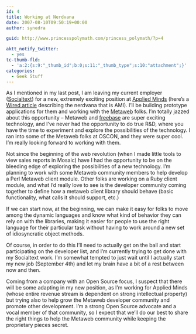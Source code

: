 ```yaml
---
id: 4
title: Working at Nerdvana
date: 2007-08-10T09:50:19+00:00
author: synedra

guid: http://www.princesspolymath.com/princess_polymath/?p=4

aktt_notify_twitter:
  - yes
tc-thumb-fld:
  - 'a:2:{s:9:"_thumb_id";b:0;s:11:"_thumb_type";s:10:"attachment";}'
categories:
  - Geek Stuff
---
```

As I mentioned in my last post, I am leaving my current employer ([Socialtext](http://www.socialtext.com/)) for a new, extremely exciting position at [Applied Minds](http://www.appliedminds.com) (here&#8217;s a [Wired article](http://www.wired.com/science/discoveries/news/2005/06/67951) describing the nerdvana that is AMI). I&#8217;ll be building prototype applications for them and working with the [Metaweb](http://www.metaweb.com) folks. I&#8217;m totally jazzed about this opportunity &#8211; Metaweb and [freebase](http://www.freebase.com) are super exciting technology, and I&#8217;ve never had the opportunity to do true R&D, where you have the time to experiment and explore the possibilities of the technology. I ran into some of the Metaweb folks at OSCON, and they were super cool. I&#8217;m really looking forward to working with them.

<!--more-->


  
Not since the beginning of the web revolution (when I made little tools to view sales reports in Mosaic) have I had the opportunity to be on the bleeding edge of exploring the possibilities of a new technology. I&#8217;m planning to work with some Metaweb community members to help develop a Perl Metaweb client module. Other folks are working on a Ruby client module, and what I&#8217;d really love to see is the developer community coming together to define how a metaweb client library should behave (basic functionality, what calls it should support, etc.)
  
If we can start now, at the beginning, we can make it easy for folks to move among the dynamic languages and know what kind of behavior they can rely on with the libraries, making it easier for people to use the right language for their particular task without having to work around a new set of idiosyncratic object methods.
  
Of course, in order to do this I&#8217;ll need to actually get on the ball and start participating on the developer list, and I&#8217;m currently trying to get done with my Socialtext work. I&#8217;m somewhat tempted to just wait until I actually start my new job (September 4th) and let my brain have a bit of a rest between now and then.
  
Coming from a company with an Open Source focus, I suspect that there will be some adapting in my new position, as I&#8217;m working for Applied Minds (whose entire revenue stream is dependent on strong intellectual property) but trying also to help grow the Metaweb developer community and promote other development. I&#8217;m a strong Open Source advocate and a vocal member of that community, so I expect that we&#8217;ll do our best to share the right things to help the Metaweb community while keeping the proprietary pieces secret.